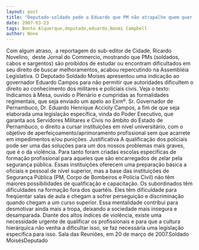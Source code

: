 ```yaml
---
layout: post
title: "Deputado-soldado pede a Eduardo que PM não atrapalhe quem quer estudar"
date: 2007-03-23
tags: Bento Alquerque,deputado,eduardo,Naomi Campbell
author: None
---
```

Com algum atraso,&nbsp; a reportagem do sub-editor de Cidade, Ricardo Novelino,&nbsp; deste Jornal do Commercio, mostrando que PMs (soldados, cabos e sargentos) são proibidos de estudar ou encontram dificultados em seu direito de buscar melhoramentos, acabou repercutindo na Assembléia Legislativa.
O Deputado Soldado Moises apresentou uma indicação ao governador Eduardo Campos para não permitir que autoridades dificultem o direito ao conhecimento dos militares e policiais civis. 
Veja o texto:
Indicamos à Mesa, ouvido o Plenário e cumpridas as formalidades regimentais, que seja enviado um apelo ao Exmº. Sr. Governador de Pernambuco, Dr. Eduardo Henrique Accioly Campos, a fim de que seja elaborada uma legislação específica, vinda do Poder Executivo, que garanta aos Servidores Militares e Civis no âmbito do Estado de Pernambuco, o direito a cursar instituições em nível universitário, com o objetivo de aperfeiçoamento/aprimoramento profissional sem que acarrete em impedimentos e/ou punições.
Justificativa
A qualificação dos policiais pode ser uma das soluções para um dos nossos problemas mais graves, que é o da violência. Para tanto foram criadas escolas específicas de formação profissional para aqueles que são encarregados de zelar pela segurança pública. Essas instituições oferecem uma preparação básica a oficiais e pessoal de nível superior, mas a base das instituições de Segurança Pública (PM, Corpo de Bombeiros e Polícia Civil) não têm maiores possibilidades de qualificação e capacitação. 
Os subordinados têm dificuldades na formação fora dos quartéis. Eles têm dificuldade para freqüentar salas de aula e chegam a sofrer perseguição e discriminação quando chegam a um curso superior.
Essa mentalidade contribui para desmotivar ainda mais a tropa, deixando a sociedade mais insegura e desamparada. Diante dos altos índices de violência, existe uma necessidade urgente de qualificar os profissionais e para que a cultura hierárquica não venha a dificultar isso, se faz necessária uma legislação específica para isso. 
Sala das Reuniões, em 20 de março de 2007.Soldado MoisésDeputado 
